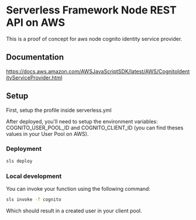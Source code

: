 # Serverless Framework Node REST API on AWS

This is a proof of concept for aws node cognito identity service provider.

## Documentation

https://docs.aws.amazon.com/AWSJavaScriptSDK/latest/AWS/CognitoIdentityServiceProvider.html

## Setup

First, setup the profile inside serverless.yml

After deployed, you'll need to setup the environment variables: COGNITO_USER_POOL_ID and COGNITO_CLIENT_ID (you can find theses values in your User Pool on AWS).

### Deployment

```bash
sls deploy
```
### Local development

You can invoke your function using the following command:

```bash
sls invoke -f cognito
```

Which should result in a created user in your client pool.
